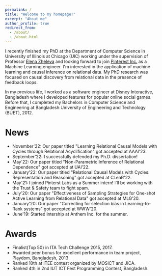 ```yaml
---
permalink: /
title: "Welcome to my homepage!"
excerpt: "About me"
author_profile: true
redirect_from: 
  - /about/
  - /about.html
---
```


I recently finished my PhD at the Department of Computer Science in University of Illinois at Chicago (UIC) working under the supervision of Professor [Elena Zheleva](https://www.cs.uic.edu/~elena/) and looking forward to join [Pinterest Inc.](https://www.pinterest.com/) as a Machine Learning engineer. I'm interested in the application of machine learning and causal inference on relational data. My PhD research was focused on causal discovery from relational data in the presence of feedback loops.

In my previous life, I worked as a software engineer at Disney Interactive, Bangladesh where I developed features for popular online social games. Before that, I completed my Bachelors in Computer Science and Engineering at Bangladesh University of Engineering and Technology (BUET), 2012. 



News
======

- November'22: Our paper titled "Learning Relational Causal Models with Cycles through Relational Acyclification" got accepted at AAAI'23.
- September'22: I successfully defended my Ph.D. dissertation!
- May'22: Our paper titled "Non-Parametric Inference of Relational Dependence" got accepted at UAI'22.
- January'22: Our paper titled "Relational Causal Models with Cycles: Representation and Reasoning" got accepted at CLeaR'22.
- May'21: I joined Pinterst Labs as a Summer intern! I'll be working with the Trust & Safety team to fight spam.
- July'20: Our paper "Effectiveness of Sampling Strategies for One-shot Active Learning from Relational Data" got accepted at MLG'20.
- January'20: Our paper "Correcting for selection bias in Learning-to-Rank systems" got accepted at WWW'20.
- June'19: Started intership at Anthem Inc. for the summer.



Awards
======

- Finalist(Top 50) in ITA Tech Challenge 2015, 2017.
- Awarded peer bonus for excellent performance in team project, Playdom, Bangladesh, 2013
- Ranked 10th at ITEE contest organized by MOSICT and JICA.
- Ranked 4th in 2nd IUT ICT Fest Programming Contest, Bangladesh.
